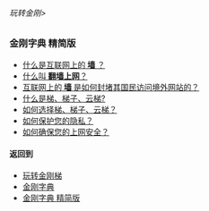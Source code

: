 ###### 玩转金刚>
### 金刚字典 精简版

- [什么是互联网上的<Strong> 墙 </Strong>？](https://github.com/a2zitpro/web/blob/master/LadderFree/kkDictionary/TheWallOnTheInternet.md)
- [什么叫<Strong> 翻墙上网</Strong>？](https://github.com/a2zitpro/web/blob/master/LadderFree/kkDictionary/OverTheWall.md)
- [互联网上的<Strong> 墙 </Strong>是如何封堵其国民访问境外网站的？](https://github.com/a2zitpro/web/blob/master/LadderFree/kkDictionary/HowDoesTheGFWWork.md)
- [什么是梯、梯子、云梯?](https://github.com/a2zitpro/web/blob/master/LadderFree/kkDictionary/WhatsLadder.md)
- [如何选择梯、梯子、云梯？](https://github.com/a2zitpro/web/blob/master/LadderFree/kkDictionary/HowToChooseALadder.md)
- [如何保护您的隐私？](https://github.com/a2zitpro/web/blob/master/LadderFree/kkDictionary/HowToProtectYourPrivacy.md)
- [如何确保您的上网安全？]()
[]()
[]()
[]()
[]()
[]()
[]()
[]()
[]()
[]()
[]()
[]()


#### 返回到
- [玩转金刚梯](https://github.com/a2zitpro/web/blob/master/LadderFree/A.md)
- [金刚字典](https://github.com/a2zitpro/web/blob/master/LadderFree/kkDictionary/KKDictionary.md)
- [金刚字典 精简版](https://github.com/a2zitpro/web/blob/master/LadderFree/kkDictionary/KKDictionaryShortVersion.md)
